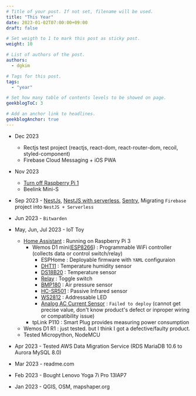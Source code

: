```yaml
---
# Title of your post. If not set, filename will be used.
title: "This Year"
date: 2023-01-02T07:00:00+09:00
draft: false

# Set weigth to 1 to mark this post as sticky post.
weight: 10

# List of authors of the post.
authors:
  - dgkim

# Tags for this post.
tags:
  - "year"

# Set how many table of contents levels to be showed on page.
geekblogToC: 3

# Add an anchor link to headlines.
geekblogAnchor: true
---
```


  - Dec 2023
    - Rectjs test project (reactjs, react-dom, react-router-dom, recoil, styled-component)
    - Firebase Cloud Messaging + iOS PWA

  - Nov 2023
    - [Turn off Raspberry Pi 1](/pages/posts/raspberry-pi-1/)
    - Beelink Mini-S

  - Sep 2023 - [NestJs](https://nestjs.com), [NestJS with serverless](https://dev.to/aws-builders/deploy-a-nestjs-api-to-aws-lambda-with-serverless-framework-4poo), [Sentry](https://www.sentry.io), Migrating `Firebase` project into `NestJS + Serverless`

  - Jun 2023 - `Bitwarden`

  - May, Jun, Jul 2023 - IoT Toy
    - [Home Assistant](https://www.home-assistant.io/) : Running on Raspberry Pi 3
      - Wemos D1 mini([ESP8266](https://en.wikipedia.org/wiki/ESP8266)) : Programmable WiFi controller (collects data or control switch/relay)
        - ESPHome : Deployable firmware with `YAML` configuraion 
        - [DHT11](https://www.eleparts.co.kr/goods/view?no=4260368) : Temperature humidity sensor
        - [DS18B20](https://www.eleparts.co.kr/goods/view?no=4260368) : Temperature sensor
        - [Relay](https://www.eleparts.co.kr/goods/view?no=11951317) : Toggle switch
        - [BMP180](https://www.eleparts.co.kr/goods/view?no=4260368) : Air pressure sensor
        - [HC-SR501](https://www.eleparts.co.kr/goods/view?no=3227278) : Passive Infrared sensor
        - [WS2812](https://www.eleparts.co.kr/goods/view?no=4260368) : Addressable LED
        - [Analog AC Current Sensor](https://wiki.dfrobot.com/Gravity_Analog_AC_Current_Sensor__SKU_SEN0211_) : `Failed to deploy` (cannot get precise value, don't know product's defect or inproper wiring or compatibility issue)
      - tpLink P110 : Smart Plug provides measuring power consumption
    - Wemos D1 R1 : just tested. but I think I got a defective/faulty product.
    - Tested Micropython, NodeMCU

  - Apr 2023 - Tested AWS Data Migration Service (RDS MariaDB 10.6 to Aurora MySQL 8.0)

  - Mar 2023 - readme.com

  - Feb 2023 - Bought Lenovo Yoga 7i Pro 13IAP7

  - Jan 2023 - QGIS, OSM, mapshaper.org
